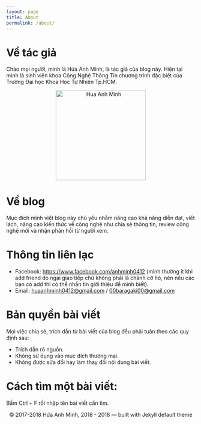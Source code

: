 ```yaml
---
layout: page
title: About
permalink: /about/
---
```


<script async src="//pagead2.googlesyndication.com/pagead/js/adsbygoogle.js"></script>
<script>
  (adsbygoogle = window.adsbygoogle || []).push({
    google_ad_client: "ca-pub-9249300980094732",
    enable_page_level_ads: true
  });
</script>

<link rel="icon" type="image/png" href="http://huaanhminh.github.io/_img/HuaAnhMinh.ico">

# Về tác giả
Chào mọi người, mình là Hứa Anh Minh, là tác giả của blog này. Hiện tại mình là sinh viên khoa Công Nghệ Thông Tin chương trình đặc biệt của Trường Đại học Khoa Học Tự Nhiên Tp.HCM.

<p style="text-align:center;">
<img style="text-align:center;" src="http://huaanhminh.github.io/_img/HuaAnhMinh.jpg" alt="Hua Anh Minh" height="240" width="240" align="center">
</p>

# Về blog
Mục đích mình viết blog này chủ yếu nhằm nâng cao khả năng diễn đạt, viết lách, nâng cao kiến thức về công nghệ như chia sẻ thông tin, review công nghệ mới và nhận phản hồi từ người xem.

# Thông tin liên lạc
* Facebook: <a href="https://www.facebook.com/anhminh0412">https://www.facebook.com/anhminh0412</a> (mình thường ít khi add friend do ngại giao tiếp chứ không phải là chảnh cờ hó, nên nếu các bạn có add thì có thể nhắn tin giới thiệu để mình biết).
* Email: <a href="huaanhminh0412@gmail.com">huaanhminh0412@gmail.com</a> / <a href="00baragaki00@gmail.com">00baragaki00@gmail.com</a>

# Bản quyền bài viết
Mọi việc chia sẻ, trích dẫn từ bài viết của blog đều phải tuân theo các quy định sau:
* Trích dẫn rõ nguồn.
* Không sử dụng vào mục đích thương mại.
* Không được sửa đổi hay làm thay đổi nội dung bài viết.

# Cách tìm một bài viết:
Bấm Ctrl + F rồi nhập tên bài viết cần tìm.

<p style="text-align:center;">
© 2017-2018 Hứa Anh Minh, 2018 - 2018 — built with Jekyll default theme
</p>